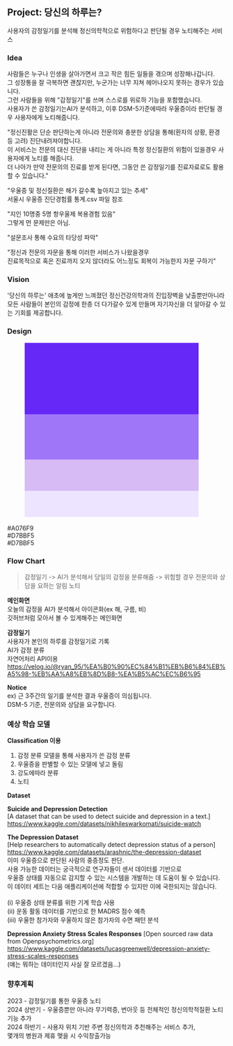## Project: 당신의 하루는?
사용자의 감정일기를 분석해 정신의학적으로 위험하다고 판단될 경우 노티해주는 서비스

### Idea
사람들은 누구나 인생을 살아가면서 크고 작은 힘든 일들을 겪으며 성장해나갑니다.   
그 성장통을 잘 극복하면 괜찮지만, 누군가는 너무 지쳐 헤어나오지 못하는 경우가 있습니다.   
그런 사람들을 위해 "감정일기"를 쓰며 스스로를 위로하 기능을 포함했습니다.   
사용자가 쓴 감정일기는AI가 분석하고, 이후 DSM-5기준에따라 우울증이라 판단될 경우 사용자에게 노티해줍니다.   

"정신진활은 단순 판단하는게 아니라 전문의와 충분한 상담을 통해(환자의 상황, 환경 등 고려) 진단내려져야합니다.   
이 서비스는 전문의 대신 진단을 내리는 게 아니라 특정 정신질환의 위험이 있을경우 사용자에게 노티를 해줍니다.   
더 나아가 만약 전문의의 진료를 받게 된다면, 그동안 쓴 감정일기를 진료자료로도 활용할 수 있습니다."

"우울증 및 정신질환은 해가 갈수록 높아지고 있는 추세"<br>
서울시 우울증 진단경험률 통계.csv 파일 참조<br>

"지인 10명중 5명 항우울제 복용경험 있음"<br>
그렇게 먼 문제만은 아님.<br>

"설문조사 통해 수요의 타당성 파악"<br>

"정신과 전문의 자문을 통해 이러한 서비스가 나왔을경우 <br>
진료목적으로 혹은 진료까지 오지 않더라도 어느정도 회복이 가능한지 자문 구하기"


### Vision
'당신의 하루는' 애초에 높게만 느껴졌던 정신건강의학과의 진입장벽을 낮출뿐만아니라<br>
모든 사람들이 본인의 감정에 한층 더 다가갈수 있게 만들며 자기자신을 더 알아갈 수 있는 기회를 제공합니다.

### Design
<figure>
    <img src="https://github.com/xxbeann/GCP_AI/blob/main/08_GCP%20%EA%B8%B0%EB%B0%98%20%ED%94%84%EB%A1%9C%EC%A0%9D%ED%8A%B8/Color%20Hunt%20Palette%206528f7a076f9d7bbf5ede4ff.png">
</figure>
#A076F9<br>
#D7BBF5<br>
#D7BBF5<br>

### Flow Chart

> 감정일기 -> AI가 분석해서 당일의 감정을 분류해줌 -> 위험할 경우 전문의와 상담을 요하는 알림 노티

**메인화면**<br>
오늘의 감정을 AI가 분석해서 아이콘화(ex 해, 구름, 비)<br>
깃허브처럼 모아서 볼 수 있게해주는 메인화면<br>

**감정일기**<br>
사용자가 본인의 하루를 감정일기로 기록<br>
AI가 감정 분류<br>
자연어처리 API이용<br>
https://velog.io/@ryan_95/%EA%B0%90%EC%84%B1%EB%B6%84%EB%A5%98-%EB%AA%A8%EB%8D%B8-%EA%B5%AC%EC%B6%95

**Notice**<br>
ex) 근 3주간의 일기를 분석한 결과 우울증이 의심됩니다.<br>
DSM-5 기준, 전문의와 상담을 요구합니다.

### 예상 학습 모델

**Classification 이용**<br>

1. 감정 분류 모델을 통해 사용자가 쓴 감정 분류
2. 우울증을 판별할 수 있는 모델에 넣고 돌림
3. 강도에따라 분류
4. 노티

**Dataset**

**Suicide and Depression Detection**<br>
[A dataset that can be used to detect suicide and depression in a text.]<br>
https://www.kaggle.com/datasets/nikhileswarkomati/suicide-watch

**The Depression Dataset**<br>
[Help researchers to automatically detect depression status of a person]<br>
https://www.kaggle.com/datasets/arashnic/the-depression-dataset<br>
이미 우울증으로 판단된 사람의 중증정도 판단.<br>
사용 가능한 데이터는 궁극적으로 연구자들이 센서 데이터를 기반으로<br>
우울증 상태를 자동으로 감지할 수 있는 시스템을 개발하는 데 도움이 될 수 있습니다.<br>
이 데이터 세트는 다음 애플리케이션에 적합할 수 있지만 이에 국한되지는 않습니다.<br>
<br>
(i) 우울증 상태 분류를 위한 기계 학습 사용<br>
(ii) 운동 활동 데이터를 기반으로 한 MADRS 점수 예측<br>
(iii) 우울한 참가자와 우울하지 않은 참가자의 수면 패턴 분석<br>

**Depression Anxiety Stress Scales Responses**
[Open sourced raw data from Openpsychometrics.org]<br>
https://www.kaggle.com/datasets/lucasgreenwell/depression-anxiety-stress-scales-responses<br>
(얘는 뭐하는 데이터인지 사실 잘 모르겠음...)

### 향후계획
2023 - 감정일기를 통한 우울증 노티<br>
2024 상반기 - 우울증뿐만 아니라 무기력증, 번아웃 등 전체적인 정신의학적질환 노티기능 추가<br>
2024 하반기 - 사용자 위치 기반 주변 정신의학과 추천해주는 서비스 추가,<br>
몇개의 병원과 제휴 맺을 시 수익창출가능
